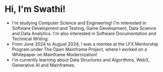 # Hi, I'm Swathi! 
* I'm studying Computer Science and Engineering! I'm interested in Software Development and Testing, Game Development, Data Science and Data Analytics. I'm also interested in Software Documentation and Technical Writing.
* From June 2024 to August 2024, I was a mentee at the LFX Mentorship Program under The Open Mainframe Project, where I worked on a Whitepaper on Mainframe Modernization! 
* I'm currently learning about Data Structures and Algorithms, Web3, Generative AI and Mainframes. 
